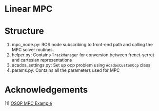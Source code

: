 # Linear MPC

# Structure
1. mpc_node.py: ROS node subscribing to front-end path and calling the MPC solver routines.
2. helper.py: Contains `TrackManager` for conversion between frenet-serret and cartesian representations
3. acados_settings.py: Set up ocp problem using `AcadosCustomOcp` class
4. params.py: Contains all the parameters used for MPC

# Acknowledgements
[1] [OSQP MPC Example](https://osqp.org/docs/examples/mpc.html)
